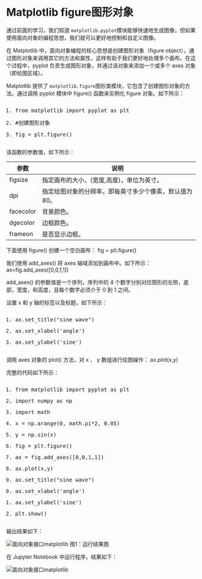 # Matplotlib figure图形对象

通过前面的学习，我们知道 `matplotlib.pyplot`模块能够快速地生成图像，但如果使用面向对象的编程思想，我们就可以更好地控制和自定义图像。

在 Matplotlib 中，面向对象编程的核心思想是创建图形对象（figure object）。通过图形对象来调用其它的方法和属性，这样有助于我们更好地处理多个画布。在这个过程中，pyplot 负责生成图形对象，并通过该对象来添加一个或多个 axes 对象（即绘图区域）。

Matplotlib 提供了 `matplotlib.figure`图形类模块，它包含了创建图形对象的方法。通过调用 pyplot 模块中 figure() 函数来实例化 figure 对象。如下所示：

<pre class="python sh_python snippet-formatted sh_sourceCode"><ol class="snippet-num"><li><p><span class="sh_preproc">from</span> matplotlib <span class="sh_preproc">import</span> pyplot as plt</p></li><li data-node-id="20211128235838-8i3ghdp"><p><span class="sh_comment">#创建图形对象</span></p></li><li><p>fig <span class="sh_symbol">=</span> plt<span class="sh_symbol">.</span><span class="sh_function">figure</span><span class="sh_symbol">()</span></p></li></ol></pre>

该函数的参数值，如下所示：

| 参数      | 说明                                                   |
| --------- | ------------------------------------------------------ |
| figsize   | 指定画布的大小，(宽度,高度)，单位为英寸。              |
| dpi       | 指定绘图对象的分辨率，即每英寸多少个像素，默认值为80。 |
| facecolor | 背景颜色。                                             |
| dgecolor  | 边框颜色。                                             |
| frameon   | 是否显示边框。                                         |

下面使用 figure() 创建一个空白画布：
fig = plt.figure()

我们使用 add_axes() 将 axes 轴域添加到画布中。如下所示：
ax=fig.add_axes([0,0,1,1])

add_axes() 的参数值是一个序列，序列中的 4 个数字分别对应图形的左侧，底部，宽度，和高度，且每个数字必须介于 0 到 1 之间。

设置 x 和 y 轴的标签以及标题，如下所示：

<pre class="python sh_python snippet-formatted sh_sourceCode"><ol class="snippet-num"><li><p>ax<span class="sh_symbol">.</span><span class="sh_function">set_title</span><span class="sh_symbol">(</span><span class="sh_string">"sine wave"</span><span class="sh_symbol">)</span></p></li><li data-node-id="20211128235838-cdh1lqx"><p>ax<span class="sh_symbol">.</span><span class="sh_function">set_xlabel</span><span class="sh_symbol">(</span><span class="sh_string">'angle'</span><span class="sh_symbol">)</span></p></li><li><p>ax<span class="sh_symbol">.</span><span class="sh_function">set_ylabel</span><span class="sh_symbol">(</span><span class="sh_string">'sine'</span><span class="sh_symbol">)</span></p></li></ol></pre>

调用 axes 对象的 plot() 方法，对 x 、 y 数组进行绘图操作：
ax.plot(x,y)

完整的代码如下所示：

<pre class="python sh_python snippet-formatted sh_sourceCode"><ol class="snippet-num"><li><p><span class="sh_preproc">from</span> matplotlib <span class="sh_preproc">import</span> pyplot as plt</p></li><li data-node-id="20211128235838-3pjkdfq"><p><span class="sh_preproc">import</span> numpy as np</p></li><li><p><span class="sh_preproc">import</span> math</p></li><li data-node-id="20211128235838-44j6zf3"><p>x <span class="sh_symbol">=</span> np<span class="sh_symbol">.</span><span class="sh_function">arange</span><span class="sh_symbol">(</span><span class="sh_number">0</span><span class="sh_symbol">,</span> math<span class="sh_symbol">.</span>pi<span class="sh_symbol">*</span><span class="sh_number">2</span><span class="sh_symbol">,</span> <span class="sh_number">0.05</span><span class="sh_symbol">)</span></p></li><li><p>y <span class="sh_symbol">=</span> np<span class="sh_symbol">.</span><span class="sh_function">sin</span><span class="sh_symbol">(</span>x<span class="sh_symbol">)</span></p></li><li data-node-id="20211128235838-vp3lngl"><p>fig <span class="sh_symbol">=</span> plt<span class="sh_symbol">.</span><span class="sh_function">figure</span><span class="sh_symbol">()</span></p></li><li><p>ax <span class="sh_symbol">=</span> fig<span class="sh_symbol">.</span><span class="sh_function">add_axes</span><span class="sh_symbol">([</span><span class="sh_number">0</span><span class="sh_symbol">,</span><span class="sh_number">0</span><span class="sh_symbol">,</span><span class="sh_number">1</span><span class="sh_symbol">,</span><span class="sh_number">1</span><span class="sh_symbol">])</span></p></li><li data-node-id="20211128235838-nlgj4wy"><p>ax<span class="sh_symbol">.</span><span class="sh_function">plot</span><span class="sh_symbol">(</span>x<span class="sh_symbol">,</span>y<span class="sh_symbol">)</span></p></li><li><p>ax<span class="sh_symbol">.</span><span class="sh_function">set_title</span><span class="sh_symbol">(</span><span class="sh_string">"sine wave"</span><span class="sh_symbol">)</span></p></li><li data-node-id="20211128235838-fojf9qn"><p>ax<span class="sh_symbol">.</span><span class="sh_function">set_xlabel</span><span class="sh_symbol">(</span><span class="sh_string">'angle'</span><span class="sh_symbol">)</span></p></li><li><p>ax<span class="sh_symbol">.</span><span class="sh_function">set_ylabel</span><span class="sh_symbol">(</span><span class="sh_string">'sine'</span><span class="sh_symbol">)</span></p></li><li data-node-id="20211128235838-4gvv50a"><p>plt<span class="sh_symbol">.</span><span class="sh_function">show</span><span class="sh_symbol">()</span></p></li></ol></pre>

输出结果如下：

![面向对象接口matplotlib](http://c.biancheng.net/uploads/allimg/210906/1533434O9-0.gif)
图1：运行结果图

在 Jupyter Notebook 中运行程序，结果如下：

![面向对象接口matplotlib](http://c.biancheng.net/uploads/allimg/210906/1533433500-1.gif)
